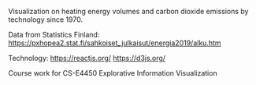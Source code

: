 Visualization on heating energy volumes and carbon dioxide emissions
by technology since 1970.

Data from Statistics Finland:
https://pxhopea2.stat.fi/sahkoiset_julkaisut/energia2019/alku.htm

Technology:
https://reactjs.org/
https://d3js.org/

Course work for CS-E4450 Explorative Information Visualization

